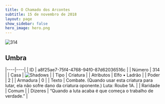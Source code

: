 ```yaml
---
title: O Chamado dos Arcontes
subtitle: 15 de novembro de 2018
layout: page
show_sidebar: false
hero_image: hero.png
---
```


![314](https://cdn.keyforgegame.com/media/card_front/pt/341_314_VHG44C64WFXQ_pt.png)

## Umbra

|----|----|
| ID | a8f25ae7-75f4-4768-94f0-87d62036516c |
| Número | 314 |
| Casa | ![Shadows](https://archonarcana.com/images/thumb/e/ee/Shadows.png/22px-Shadows.png "Sombras") |
| Tipo | Criatura |
| Atributos | Elfo • Ladrão |
| Poder | 2 |
| Armadura | 0 |
| Texto | Combate. (Quando usar esta criatura para lutar, ela não sofre dano da criatura oponente.) Luta: Roube 1A. |
| Raridade | Comum |
| Dizeres | “Quando a luta acaba é que começa  o trabalho de verdade.” |
